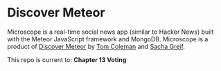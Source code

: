 # Discover Meteor

Microscope is a real-time social news app (similar to Hacker News) built with the Meteor JavaScript framework and MongoDB. Microscope is a product of [Discover Meteor](https://www.discovermeteor.com/) by [Tom Coleman](http://tom.thesnail.org/) and [Sacha Greif](http://sachagreif.com/).

This repo is current to: **Chapter 13 Voting**
